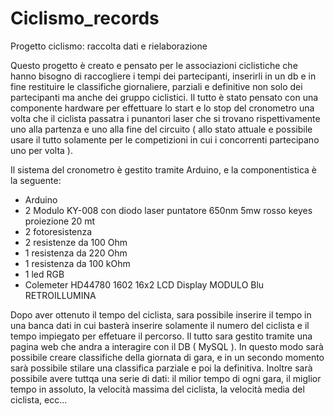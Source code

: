 # Ciclismo_records
Progetto ciclismo: raccolta dati e rielaborazione



Questo progetto è creato e pensato per le associazioni ciclistiche che hanno bisogno di raccogliere i tempi dei partecipanti, inserirli in un db e in fine restituire le classifiche giornaliere, parziali e definitive non solo dei partecipanti ma anche dei gruppo ciclistici. Il tutto è stato pensato con una componente hardware per effettuare lo start e lo stop del cronometro una volta che il ciclista passatra i punantori laser che si trovano rispettivamente uno alla partenza e uno alla fine del circuito ( allo stato attuale e possibile usare il tutto solamente per le competizioni in cui i concorrenti partecipano uno per volta ).


Il sistema del cronometro è gestito tramite Arduino, e la componentistica è la seguente: 
 - Arduino 
 - 2 Modulo KY-008 con diodo laser puntatore 650nm 5mw rosso keyes proiezione 20 mt
 - 2 fotoresistenza
 - 2 resistenze da 100 Ohm
 - 1 resistenza da 220 Ohm
 - 1 resistenza da 100 kOhm
 - 1 led RGB
 - Colemeter HD44780 1602 16x2 LCD Display MODULO Blu RETROILLUMINA

Dopo aver ottenuto il tempo del ciclista, sara possibile inserire il tempo in una banca dati in cui basterà inserire solamente il numero del ciclista e il tempo impiegato per effetuare il percorso. Il tutto sara gestito tramite una pagina web che andra a interagire con il DB ( MySQL ). In questo modo sarà possibile creare classifiche della giornata di gara, e in un secondo momento sarà possibile stilare una classifica parziale e poi la definitiva. Inoltre sarà possibile avere tuttqa una serie di dati: il milior tempo di ogni gara, il miglior tempo in assoluto, la velocità massima del ciclista, la velocità media del ciclista, ecc... 
